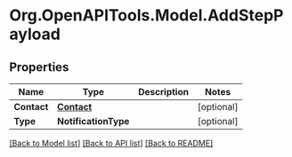 # Org.OpenAPITools.Model.AddStepPayload
## Properties

Name | Type | Description | Notes
------------ | ------------- | ------------- | -------------
**Contact** | [**Contact**](Contact.md) |  | [optional] 
**Type** | **NotificationType** |  | [optional] 

[[Back to Model list]](../README.md#documentation-for-models) [[Back to API list]](../README.md#documentation-for-api-endpoints) [[Back to README]](../README.md)

